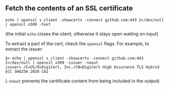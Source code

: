 ## Fetch the contents of an SSL certificate

```
echo | openssl s_client -showcerts -connect github.com:443 2>/dev/null | openssl x509 -text
```

(the initial `echo` closes the client, otherwise it stays open waiting on input)

To extract a part of the cert, check the `openssl` flags. For example, to extract the issuer:

```
$> echo | openssl s_client -showcerts -connect github.com:443 2>/dev/null | openssl x509 -issuer -noout
issuer= /C=US/O=DigiCert, Inc./CN=DigiCert High Assurance TLS Hybrid ECC SHA256 2020 CA1
```

(`-noout` prevents the certificate content from being included in the output)

